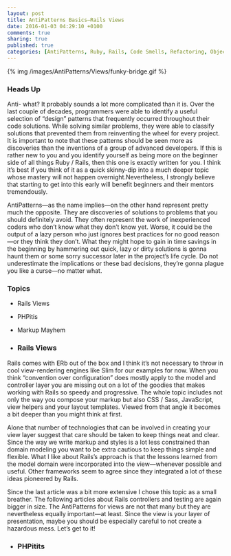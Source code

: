 ```yaml
---
layout: post
title: AntiPatterns Basics—Rails Views
date: 2016-01-03 04:29:10 +0100
comments: true
sharing: true
published: true 
categories: [AntiPatterns, Ruby, Rails, Code Smells, Refactoring, Object Oriented Programming ]
---
```


{% img /images/AntiPatterns/Views/funky-bridge.gif %}

### Heads Up

Anti- what? It probably sounds a lot more complicated than it is. Over the last couple of decades, programmers were able to identify a useful selection of “design” patterns that frequently occurred throughout their code solutions. While solving similar problems, they were able to classify solutions that prevented them from reinventing the wheel for every project. It is important to note that these patterns should be seen more as discoveries than the inventions of a group of advanced developers. If this is rather new to you and you identify yourself as being more on the beginner side of all things Ruby / Rails, then this one is exactly written for you. I think it’s best if you think of it as a quick skinny-dip into a much deeper topic whose mastery will not happen overnight.Nevertheless, I strongly believe that starting to get into this early will benefit beginners and their mentors tremendously.

AntiPatterns—as the name implies—on the other hand represent pretty much the opposite. They are discoveries of solutions to problems that you should definitely avoid. They often represent the work of inexperienced coders who don’t know what they don’t know yet. Worse, it could be the output of a lazy person who just ignores best practices for no good reason—or they think they don’t. What they might hope to gain in time savings in the beginning by hammering out quick, lazy or dirty solutions is gonna haunt them or some sorry successor later in the project’s life cycle. Do not underestimate the implications or these bad decisions, they’re gonna plague you like a curse—no matter what.

### Topics

+ Rails Views
+ PHPitis
+ Markup Mayhem

+ ### Rails Views

Rails comes with ERb out of the box and I think it’s not necessary to throw in cool view-rendering engines like Slim for our examples for now. When you think “convention over configuration” does mostly apply to the model and controller layer you are missing out on a lot of the goodies that makes working with Rails so speedy and progressive. The whole topic includes not only the way you compose your markup but also CSS / Sass, JavaScript, view helpers and your layout templates. Viewed from that angle it becomes a bit deeper than you might think at first.

Alone that number of technologies that can be involved in creating your view layer suggest that care should be taken to keep things neat and clear. Since the way we write markup and styles is a lot less constrained than domain modeling you want to be extra cautious to keep things simple and flexible. What I like about Rails’s approach is that the lessons learned from the model domain were incorporated into the view—whenever possible and useful. Other frameworks seem to agree since they integrated a lot of these ideas pioneered by Rails.

Since the last article was a bit more extensive I chose this topic as a small breather. The following articles about Rails controllers and testing are again bigger in size. The AntiPatterns for views are not that many but they are nevertheless equally important—at least. Since the view is your layer of presentation, maybe you should be especially careful to not create a hazardous mess. Let’s get to it!

+ ### PHPitits


